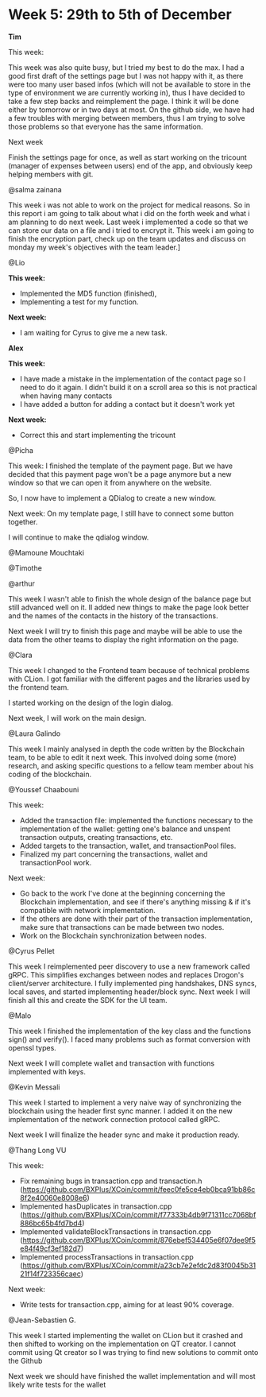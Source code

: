 # Week 5: 29th to 5th of December

**Tim**

This week:

This week was also quite busy, but I tried my best to do the max. I had a good first draft of the settings page but I was not happy with it, as there were too many user based infos (which will not be available to store in the type of environment we are currently working in), thus I have decided to take a few step backs and reimplement the page. I think it will be done either by tomorrow or in two days at most. On the github side, we have had a few troubles with merging between members, thus I am trying to solve those problems so that everyone has the same information.

Next week

Finish the settings page for once, as well as start working on the tricount (manager of expenses between users) end of the app, and obviously keep helping members with git.

@salma zainana 

This week i was not able to work on the project for medical reasons. So in this report i am going to talk about what i did on the forth week and what i am planning to do next week. Last week i implemented a code so that we can store our data on a file and i tried to encrypt it. This week i am going to finish  the encryption part, check up on the team updates and discuss on monday my week's objectives with the team leader.]

@Lio 

**This week:**

- Implemented the MD5 function (finished),
- Implementing a test for my function.

**Next week:**

- I am waiting for Cyrus to give me a new task.

**Alex**

**This week:**

- I have made a mistake in the implementation of the contact page so I need to do it again. I didn't build it on a scroll area so this is not practical when having many contacts
- I have added a button for adding a contact but it doesn't work yet

**Next week:**

- Correct this and start implementing the tricount

@Picha 

This week:
I finished the template of the payment page. But we have decided that this payment page won't be a page anymore but a new window so that we can open it from anywhere on the website.

So, I now have to implement a QDialog to create a new window.

Next week:
On my template page, I still have to connect some button together. 

I will continue to make the qdialog window.

@Mamoune Mouchtaki 

@Timothe 

@arthur 

This week I wasn't able to finish the whole design of the balance page but still advanced well on it. II added new things to make the page look better and the names of the contacts in the history of the transactions.

Next week I will try to finish this page and maybe will be able to use the data from the other teams to display the right information on the page.

@Clara  

This week I changed to the Frontend team because of technical problems with CLion. I got familiar with the different pages and the libraries used by the frontend team. 

I started working on the design of the login dialog.

Next week, I will work on the main design.

@Laura Galindo 

This week I mainly analysed in depth the code written by the Blockchain team, to be able to edit it next week. This involved doing some (more) research, and asking specific questions to a fellow team member about his coding of the blockchain.

@Youssef Chaabouni 

This week:

- Added the transaction file: implemented the functions necessary to the implementation of the wallet: getting one's balance and unspent transaction outputs, creating transactions, etc.
- Added targets to the transaction, wallet, and transactionPool files.
- Finalized my part concerning the transactions, wallet and transactionPool work.

Next week:

- Go back to the work I've done at the beginning concerning the Blockchain implementation, and see if there's anything missing & if it's compatible with network implementation.
- If the others are done with their part of the transaction implementation, make sure that transactions can be made between two nodes.
- Work on the Blockchain synchronization between nodes.

@Cyrus Pellet 

This week I reimplemented peer discovery to use a new framework called gRPC. This simplifies exchanges between nodes and replaces Drogon's client/server architecture. I fully implemented ping handshakes, DNS syncs, local saves, and started implementing header/block sync. Next week I will finish all this and create the SDK for the UI team.

@Malo 

This week I finished the implementation of the key class and the functions sign() and verify(). I faced many problems such as format conversion with openssl types.

Next week I will complete wallet and transaction with functions implemented with keys.

@Kevin Messali

This week I started to implement a very naive way of synchronizing the blockchain using the header first sync manner. I added it on the new implementation of the network connection protocol called gRPC.

Next week I will finalize the header sync and make it production ready.

@Thang Long VU 

This week:

- Fix remaining bugs in transaction.cpp and transaction.h (https://github.com/BXPlus/XCoin/commit/feec0fe5ce4eb0bca91bb86c8f2e40060e8008e6)
- Implemented hasDuplicates in transaction.cpp (https://github.com/BXPlus/XCoin/commit/f77333b4db9f71311cc7068bf886bc65b4fd7bd4)
- Implemented validateBlockTransactions in transaction.cpp (https://github.com/BXPlus/XCoin/commit/876ebef534405e6f07dee9f5e84f49cf3ef182d7)
- Implemented processTransactions in transaction.cpp (https://github.com/BXPlus/XCoin/commit/a23cb7e2efdc2d83f0045b3121f14f723356caec)

Next week:

- Write tests for transaction.cpp, aiming for at least 90% coverage.


@Jean-Sebastien G. 

This week I started implementing the wallet on CLion but it crashed and then shifted to working on the implementation on QT creator. I cannot commit using Qt creator so I was trying to find new solutions to commit onto the Github

Next week we should have finished the wallet implementation and will most likely write tests for the wallet
